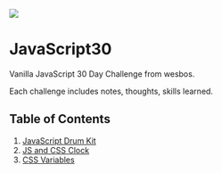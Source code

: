 ![](https://javascript30.com/images/JS3-social-share.png)

# JavaScript30

Vanilla JavaScript 30 Day Challenge from wesbos.

Each challenge includes notes, thoughts, skills learned.

## Table of Contents

1.  [JavaScript Drum Kit](./01%20-%20JavaScript%20Drum%20Kit)
2.  [JS and CSS Clock](./02%20-%20JS%20and%20CSS%20Clock)
3.  [CSS Variables](./03%20-%20CSS%20Variables)
